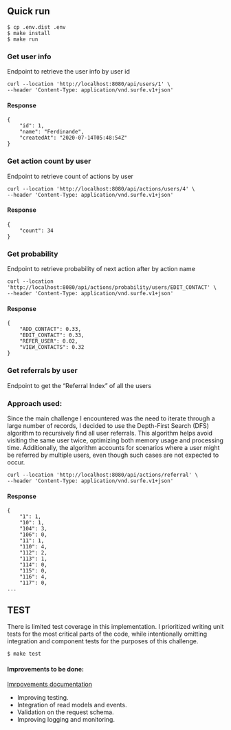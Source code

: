  
## Quick run

```shell
$ cp .env.dist .env
$ make install
$ make run
```

### Get user info
Endpoint to retrieve the user info by user id
```
curl --location 'http://localhost:8080/api/users/1' \
--header 'Content-Type: application/vnd.surfe.v1+json'
```

#### Response
```
{
    "id": 1,
    "name": "Ferdinande",
    "createdAt": "2020-07-14T05:48:54Z"
}
```
### Get action count by user
Endpoint to retrieve count of actions by user
```
curl --location 'http://localhost:8080/api/actions/users/4' \
--header 'Content-Type: application/vnd.surfe.v1+json'
```

#### Response
```
{
    "count": 34
}
```

### Get probability 
Endpoint to retrieve probability of next action after by action name
```
curl --location 'http://localhost:8080/api/actions/probability/users/EDIT_CONTACT' \
--header 'Content-Type: application/vnd.surfe.v1+json'
```

#### Response
```
{
    "ADD_CONTACT": 0.33,
    "EDIT_CONTACT": 0.33,
    "REFER_USER": 0.02,
    "VIEW_CONTACTS": 0.32
}
```

### Get referrals by user
Endpoint to get the “Referral Index” of all the users
### Approach used:
Since the main challenge I encountered was the need to iterate through a large number of records, I decided to use the Depth-First Search (DFS) algorithm to recursively find all user referrals. This algorithm helps avoid visiting the same user twice, optimizing both memory usage and processing time. Additionally, the algorithm accounts for scenarios where a user might be referred by multiple users, even though such cases are not expected to occur.
```
curl --location 'http://localhost:8080/api/actions/referral' \
--header 'Content-Type: application/vnd.surfe.v1+json'
```

#### Response
```
{
    "1": 1,
    "10": 1,
    "104": 3,
    "106": 0,
    "11": 1,
    "110": 4,
    "112": 2,
    "113": 1,
    "114": 0,
    "115": 0,
    "116": 4,
    "117": 0,
...
```

## TEST
There is limited test coverage in this implementation. I prioritized writing unit tests for the most critical parts of the code, while intentionally omitting integration and component tests for the purposes of this challenge.
```shell
$ make test
```

#### Improvements to be done:

[Imrpovements documentation](documentation/improvements.md)
* Improving testing.
* Integration of read models and events.
* Validation on the request schema.
* Improving logging and monitoring.
